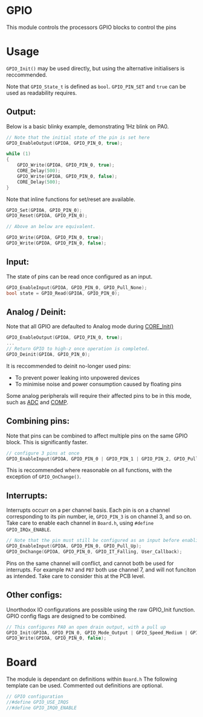 # GPIO
This module controls the processors GPIO blocks to control the pins

# Usage

`GPIO_Init()` may be used directly, but using the alternative initialisers is reccommended.

Note that `GPIO_State_t` is defined as `bool`. `GPIO_PIN_SET` and `true` can be used as readability requires.


## Output:
Below is a basic blinky example, demonstrating 1Hz blink on PA0.

```C
// Note that the initial state of the pin is set here
GPIO_EnableOutput(GPIOA, GPIO_PIN_0, true);

while (1)
{
    GPIO_Write(GPIOA, GPIO_PIN_0, true);
    CORE_Delay(500);
    GPIO_Write(GPIOA, GPIO_PIN_0, false);
    CORE_Delay(500);
}
```

Note that inline functions for set/reset are available.

```c
GPIO_Set(GPIOA, GPIO_PIN_0);
GPIO_Reset(GPIOA, GPIO_PIN_0);

// Above an below are equivalent.

GPIO_Write(GPIOA, GPIO_PIN_0, true);
GPIO_Write(GPIOA, GPIO_PIN_0, false);
```

## Input:

The state of pins can be read once configured as an input.
```c
GPIO_EnableInput(GPIOA, GPIO_PIN_0, GPIO_Pull_None);
bool state = GPIO_Read(GPIOA, GPIO_PIN_0);
```

## Analog / Deinit:

Note that all GPIO are defaulted to Analog mode during [CORE_Init()](CORE.md)

```c
GPIO_EnableOutput(GPIOA, GPIO_PIN_0, true);
...
// Return GPIO to high-z once operation is completed.
GPIO_Deinit(GPIOA, GPIO_PIN_0);
```

It is reccommended to deinit no-longer used pins:
* To prevent power leaking into unpowered devices
* To minimise noise and power consumption caused by floating pins

Some analog peripherals will require their affected pins to be in this mode, such as [ADC](ADC.md) and [COMP](COMP.md).

## Combining pins:

Note that pins can be combined to affect multiple pins on the same GPIO block. This is significantly faster.

```c
// configure 3 pins at once
GPIO_EnableInput(GPIOA, GPIO_PIN_0 | GPIO_PIN_1 | GPIO_PIN_2, GPIO_Pull_None);
```

This is reccommended where reasonable on all functions, with the exception of `GPIO_OnChange()`.

## Interrupts:

Interrupts occurr on a per channel basis. Each pin is on a channel corresponding to its pin number, ie, `GPIO_PIN_3` is on channel 3, and so on. Take care to enable each channel in `Board.h`, using `#define GPIO_IRQx_ENABLE`.

```c
// Note that the pin must still be configured as an input before enabling the interrupt.
GPIO_EnableInput(GPIOA, GPIO_PIN_0, GPIO_Pull_Up);
GPIO_OnChange(GPIOA, GPIO_PIN_0, GPIO_IT_Falling, User_Callback);
```

Pins on the same channel will conflict, and cannot both be used for interrupts. For example `PA7` and `PB7` both use channel 7, and will not funciton as intended. Take care to consider this at the PCB level.

## Other configs:
Unorthodox IO configurations are possible using the raw GPIO_Init function. GPIO config flags are designed to be combined.

```c
// This configures PA0 an open drain output, with a pull up
GPIO_Init(GPIOA, GPIO_PIN_0, GPIO_Mode_Output | GPIO_Speed_Medium | GPIO_Flag_OpenDrain | GPIO_Pull_Up);
GPIO_Write(GPIOA, GPIO_PIN_0, false);
```

# Board


The module is dependant on  definitions within `Board.h`
The following template can be used. Commented out definitions are optional.

```C
// GPIO configuration
//#define GPIO_USE_IRQS
//#define GPIO_IRQ0_ENABLE
```
